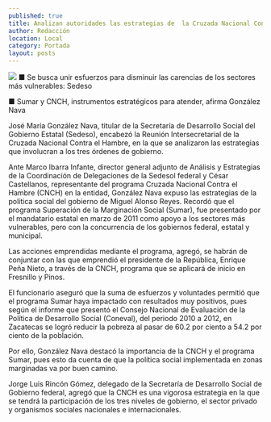 ```yaml
---
published: true
title: Analizan autoridades las estrategias de  la Cruzada Nacional Contra el Hambre
author: Redacción
location: Local
category: Portada
layout: posts
---
```


![](http://i.imgur.com/s4felipm.jpg)
■ Se busca unir esfuerzos para disminuir las carencias de los sectores más vulnerables: Sedeso

■ Sumar y CNCH, instrumentos estratégicos para atender, afirma González Nava

José María González Nava, titular de la Secretaría de Desarrollo Social del Gobierno Estatal (Sedeso), encabezó la Reunión Intersecretarial de la Cruzada Nacional Contra el Hambre, en la que se analizaron las estrategias que involucran a los tres órdenes de gobierno.

Ante Marco Ibarra Infante, director general adjunto de Análisis y Estrategias de la Coordinación de Delegaciones de la Sedesol federal y César Castellanos, representante del programa Cruzada Nacional Contra el Hambre (CNCH) en la entidad, González Nava expuso las estrategias de la política social del gobierno de Miguel Alonso Reyes.
Recordó que el programa Superación de la Marginación Social (Sumar), fue presentado por el mandatario estatal en marzo de 2011  como apoyo a los sectores más vulnerables, pero con la concurrencia de los gobiernos federal, estatal y municipal.

Las acciones emprendidas mediante el programa, agregó, se habrán de conjuntar con las que emprendió el presidente de la República, Enrique Peña Nieto, a través de la CNCH, programa que se aplicará de inicio en Fresnillo y Pinos.

El funcionario aseguró que la suma de esfuerzos y voluntades permitió que el programa Sumar haya impactado con resultados muy positivos, pues según el informe que presentó el Consejo Nacional de Evaluación de la Política de Desarrollo Social (Coneval), del periodo 2010 a 2012, en Zacatecas se logró reducir la pobreza al pasar de 60.2 por ciento a 54.2 por ciento de la población. 

Por ello, González Nava destacó la importancia de la CNCH y el programa Sumar, pues esto da cuenta de que la política social implementada en zonas marginadas va por buen camino.

Jorge Luis Rincón Gómez, delegado de la Secretaría de Desarrollo Social de Gobierno federal, agregó que la CNCH es una vigorosa estrategia en la que se tendrá la participación de los tres niveles de gobierno, el sector privado y organismos sociales nacionales e internacionales.
